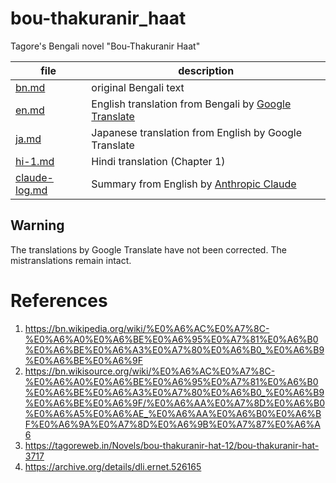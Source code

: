 # bou-thakuranir_haat

Tagore's Bengali novel "Bou-Thakuranir Haat"

file|description
----|----
[bn.md](https://github.com/7shi/bou-thakuranir_haat/blob/main/bn.md) | original Bengali text
[en.md](https://github.com/7shi/bou-thakuranir_haat/blob/main/en.md) | English translation from Bengali by [Google Translate](https://translate.google.com/)
[ja.md](https://github.com/7shi/bou-thakuranir_haat/blob/main/ja.md) | Japanese translation from English by Google Translate
[hi-1.md](https://github.com/7shi/bou-thakuranir_haat/blob/main/hi-1.md) | Hindi translation (Chapter 1)
[claude-log.md](https://github.com/7shi/bou-thakuranir_haat/blob/main/claude-log.md) | Summary from English by [Anthropic Claude](https://claude.ai/)

## Warning

The translations by Google Translate have not been corrected.
The mistranslations remain intact.

# References

1. https://bn.wikipedia.org/wiki/%E0%A6%AC%E0%A7%8C-%E0%A6%A0%E0%A6%BE%E0%A6%95%E0%A7%81%E0%A6%B0%E0%A6%BE%E0%A6%A3%E0%A7%80%E0%A6%B0_%E0%A6%B9%E0%A6%BE%E0%A6%9F
1. https://bn.wikisource.org/wiki/%E0%A6%AC%E0%A7%8C-%E0%A6%A0%E0%A6%BE%E0%A6%95%E0%A7%81%E0%A6%B0%E0%A6%BE%E0%A6%A3%E0%A7%80%E0%A6%B0_%E0%A6%B9%E0%A6%BE%E0%A6%9F/%E0%A6%AA%E0%A7%8D%E0%A6%B0%E0%A6%A5%E0%A6%AE_%E0%A6%AA%E0%A6%B0%E0%A6%BF%E0%A6%9A%E0%A7%8D%E0%A6%9B%E0%A7%87%E0%A6%A6
1. https://tagoreweb.in/Novels/bou-thakuranir-hat-12/bou-thakuranir-hat-3717
1. https://archive.org/details/dli.ernet.526165
